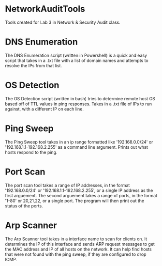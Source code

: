 # NetworkAuditTools
Tools created for Lab 3 in Network &amp; Security Audit class.

<h1>DNS Enumeration</h1>

The DNS Enumeration script (written in Powershell) is a quick and easy script that
takes in a .txt file with a list of domain names and attempts to resolve the IPs
from that list.

<h1>OS Detection</h1>

The OS Detection script (written in bash) tries to determine remote host OS based 
off of TTL values in ping responses. Takes in a .txt file of IPs to run against, 
with a different IP on each line. 

<h1>Ping Sweep</h1>

The Ping Sweep tool takes in an ip range formatted like '192.168.0.0/24' or '192.168.1.1-192.168.2.255' as a command line argument. Prints out what hosts respond to the ping.

<h1>Port Scan</h1>

The port scan tool takes a range of IP addresses, in the format '192.168.0.0/24' or '192.168.1.1-192.168.2.255', or a single IP address as the first arguement. The second arguement takes a range of ports, in the format '1-80' or 20,21,22, or a single port. The program will then print out the status of the ports.

<h1>Arp Scanner</h1>

The Arp Scanner tool takes in a interface name to scan for clients on. It determines the IP of this interface and sends ARP request messages to get the MAC address and IP of all hosts on the network. It can help find hosts that were not found with the ping sweep, if they are configured to drop ICMP.
